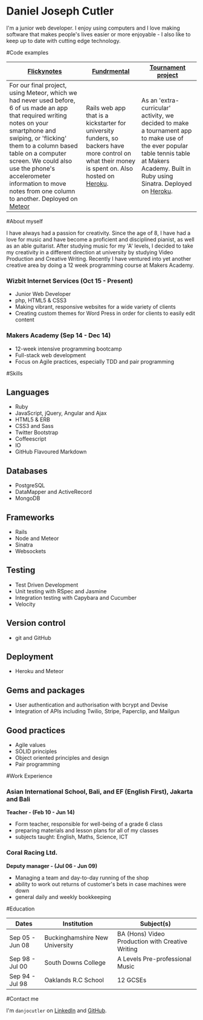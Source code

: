 Daniel Joseph Cutler
======================
I'm a junior web developer. I enjoy using computers and I love making software that makes people's lives easier or more enjoyable - I also like to keep up to date with cutting edge technology.

#Code examples

| [Flickynotes] | [Fundrmental] | [Tournament project] | 
|-------------  |-------------  |-------------
| For our final project, using Meteor, which we had never used before, 6 of us made an app that required writing notes on your smartphone and swiping, or 'flicking' them to a column based table on a computer screen. We could also use the phone's accelerometer information to move notes from one column to another. Deployed on [Meteor](http://flickynotes.meteor.com) | Rails web app that is a kickstarter for university funders, so backers have more control on what their money is spent on. Also hosted on [Heroku](https://fundrmental.herokuapp.com). | As an 'extra-curricular' activity, we decided to make a tournament app to make use of the ever popular table tennis table at Makers Academy. Built in Ruby using Sinatra. Deployed on [Heroku](https://makersttt.herokuapp.com).

#About myself

I have always had a passion for creativity. Since the age of 8, I have had a love for music and have become a proficient and disciplined pianist, as well as an able guitarist. After studying music for my 'A' levels, I decided to take my creativity in a different direction at university by studying Video Production and Creative Writing. Recently I have ventured into yet another creative area by doing a 12 week programming course at Makers Academy.

### Wizbit Internet Services (Oct 15 - Present)
* Junior Web Developer
* php, HTML5 & CSS3
* Making vibrant, responsive websites for a wide variety of clients
* Creating custom themes for Word Press in order for clients to easily edit content

### Makers Academy (Sep 14 - Dec 14)
* 12-week intensive programming bootcamp
* Full-stack web development
* Focus on Agile practices, especially TDD and pair programming

#Skills
 
Languages
-----
* Ruby
* JavaScript, jQuery, Angular and Ajax
* HTML5 & ERB
* CSS3 and Sass
* Twitter Bootstrap
* Coffeescript
* IO
* GitHub Flavoured Markdown

Databases
---------
* PostgreSQL
* DataMapper and ActiveRecord
* MongoDB

Frameworks
----------
* Rails
* Node and Meteor
* Sinatra
* Websockets

Testing
-------
* Test­ Driven Development
* Unit testing with RSpec and Jasmine
* Integration testing with Capybara and Cucumber
* Velocity

Version control
---------------
* git and GitHub

Deployment
----------
* Heroku and Meteor

Gems and packages
----------------
* User authentication and authorisation with bcrypt and Devise
* Integration of APIs including Twilio, Stripe, Paperclip, and Mailgun

Good practices
--------------
* Agile values
* SOLID principles
* Object­ oriented principles and design
* Pair programming

#Work Experience

### Asian International School, Bali, and EF (English First), Jakarta and Bali
**Teacher - (Feb 10 - Jun 14)**
- Form teacher, responsible for well-being of a grade 6 class
- preparing materials and lesson plans for all of my classes
- subjects taught: English, Maths, Science, ICT

### Coral Racing Ltd.
**Deputy manager - (Jul 06 - Jun 09)**
- Managing a team and day-to-day running of the shop
- ability to work out returns of customer's bets in case machines were down
- general daily and weekly bookkeeping

#Education

|      Dates      |       Institution               |              Subject(s)                          |
| --------------- |---------------------------------|--------------------------------------------------|
| Sep 05 - Jun 08 | Buckinghamshire New University  | BA (Hons) Video Production with Creative Writing |
| Sep 98 - Jul 00 | South Downs College             | A Levels Pre-professional Music                  |
| Sep 94 - Jul 98 | Oaklands R.C School             | 12 GCSEs                                         |

#Contact me

I'm `danjocutler` on [LinkedIn] and [GitHub].

[LinkedIn]: http://www.linkedin.com/in/danjocutler
[GitHub]: http://www.github.com/danjocutler
[Makers Academy]: http://www.makersacademy.com
[danjocutler@gmail.com]: mailto:danjocutler@gmail.com

[Tournament project]: https://github.com/danjocutler/tournament_prog
[Fundrmental]: https://github.com/alexfakhri/University-Kickstarter
[Flickynotes]: https://github.com/karinnielsen/Final-Project-POSTit